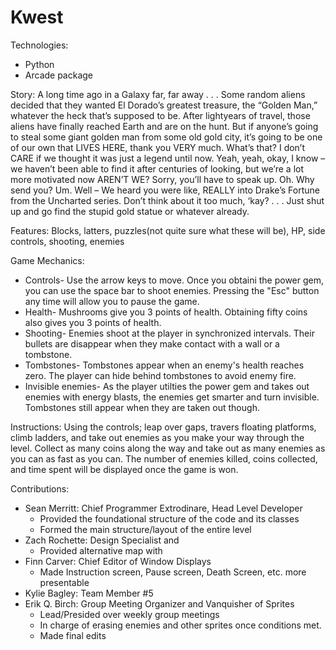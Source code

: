 # Kwest

Technologies:
* Python
* Arcade package

Story:
A long time ago in a Galaxy far, far away . . .
Some random aliens decided that they wanted El Dorado’s greatest treasure, the “Golden Man,” whatever the heck that’s supposed to be.
After lightyears of travel, those aliens have finally reached Earth and are on the hunt.
But if anyone’s going to steal some giant golden man from some old gold city, it’s going to be one of our own that LIVES HERE, thank you VERY much.
What’s that?
I don’t CARE if we thought it was just a legend until now.
Yeah, yeah, okay, I know – we haven’t been able to find it after centuries of looking, but we’re a lot more motivated now AREN’T WE?
Sorry, you’ll have to speak up.
Oh. Why send you? Um. Well – We heard you were like, REALLY into Drake’s Fortune from the Uncharted series.
Don’t think about it too much, ‘kay?
 . . . Just shut up and go find the stupid gold statue or whatever already. 

Features:
Blocks, latters, puzzles(not quite sure what these will be), HP, side controls, shooting, enemies 

Game Mechanics:
* Controls- Use the arrow keys to move. Once you obtaini the power gem, you can use the space bar to shoot enemies. Pressing the "Esc" button any time will allow you to pause the game. 
* Health- Mushrooms give you 3 points of health. Obtaining fifty coins also gives you 3 points of health.
* Shooting- Enemies shoot at the player in synchronized intervals. Their bullets are disappear when they make contact with a wall or a tombstone.
* Tombstones- Tombstones appear when an enemy's health reaches zero. The player can hide behind tombstones to avoid enemy fire.
* Invisible enemies- As the player utilties the power gem and takes out enemies with energy blasts, the enemies get smarter and turn invisible. Tombstones still appear when they are taken out though.

Instructions:
Using the controls; leap over gaps, travers floating platforms, climb ladders, and take out enemies as you make your way through the level. Collect as many coins along the way and take out as many enemies as you can as fast as you can. The number of enemies killed, coins collected, and time spent will be displayed once the game is won. 


Contributions:
* Sean Merritt: Chief Programmer Extrodinare, Head Level Developer
  - Provided the foundational structure of the code and its classes
  - Formed the main structure/layout of the entire level
* Zach Rochette: Design Specialist and 
  - Provided alternative map with 
* Finn Carver: Chief Editor of Window Displays 
  - Made Instruction screen, Pause screen, Death Screen, etc. more presentable
* Kylie Bagley: Team Member #5
* Erik Q. Birch: Group Meeting Organizer and Vanquisher of Sprites
  - Lead/Presided over weekly group meetings 
  - In charge of erasing enemies and other sprites once conditions met.
  - Made final edits

